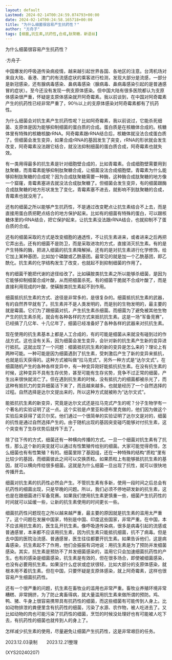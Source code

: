 ```yaml
---
layout: default
Lastmod: 2024-02-14T00:24:59.074793+00:00
date: 2024-02-14T00:24:58.165718+00:00
title: "为什么细菌很容易产生抗药性？"
author: "方舟子"
tags: [细菌,抗生素,抗药性,合成,肽聚糖，新语丝]
---
```


为什么细菌很容易产生抗药性？

·方舟子·

中国爆发的呼吸道传染病疫情，越来越引起世界各国、各地区的注意。台湾机场对来自大陆、香港、澳门的有流感症状的乘客进行检测，发现大部分是流感，一部分是新冠感染，还有腺病毒感染、鼻病毒感染（腺病毒、鼻病毒感染引起的是普通感冒的症状）。至今还没有发现一例支原体感染。但中国大陆有很多医院都认为支原体感染很严重，怀疑是支原体感染就开阿奇霉素。我以前谈到，在中国对阿奇霉素产生的抗药性已经非常严重了，90％以上的支原体感染对阿奇霉素都有了抗药性。

为什么细菌会对抗生素产生抗药性呢？比如阿奇霉素，我以前说过，它能杀死细菌、支原体是因为能够抑制细菌的蛋白质的合成。蛋白质是在核糖体合成的。核糖体里有特殊的核糖核酸rRNA。阿奇霉素跟rRNA结合后，核糖体就没法合成蛋白质了。但细菌会发生变异，如果合成rRNA的基因发生了突变，rRNA的形状就会发生改变，阿奇霉素没法跟它结合，就没法抑制细菌的蛋白质合成，阿奇霉素也就失效。

有一类用得最多的抗生素是针对细胞壁合成的，比如青霉素。合成细胞壁需要用到肽聚糖，而青霉素能够抑制肽聚糖合成，让细菌没法合成细胞壁。青霉素为什么能够抑制肽聚糖的合成呢？因为合成肽聚糖需要一种酶，这种酶合成肽聚糖的地方像一个窟窿，青霉素塞进去就没法合成肽聚糖了。但细菌会发生变异，有的细菌跟酶合成肽聚糖的地方形状发生了变化，青霉素塞不进去，就影响不到肽聚糖的合成，青霉素也就没用了。

还有的细菌之所以能够产生抗药性，不是通过改变靶点让抗生素结合不上去，而是直接用蛋白质把靶点结合的地方保护起来。比如有的细菌有特殊的蛋白，可以跟核糖体里的rRNA结合，把它保护起来，让抗生素没法跟rRNA结合，也就抑制不了蛋白质的合成。

还有的细菌采取的方式是改变细胞的通透性，不让抗生素进来，或者进来之后再把它弄出去。还有的细菌不是防卫，而是采取进攻的方式，直接消灭抗生素。有的是产生特殊的酶，把进入细菌的抗生素降解掉。还有的是对抗生素进行化学修饰，给它加上某种基团，比如加个磷酸或乙酰基团。最常见的就是加一个乙酰基团，即乙酰化。抗生素的化学结构发生了改变，也就起不到抑制细菌的作用了。

有的细菌干脆把代谢的途径给改了。比如磺胺类抗生素之所以能够杀细菌，是因为它能够抑制细菌合成叶酸，从而把细菌杀死。有的细菌干脆就不合成叶酸了，而是直接利用现成的叶酸，使磺胺类抗生素起不到作用。

细菌抵抗抗生素的方式、途径是非常多的，是很复杂的。细菌抵抗抗生素的武器，有的自然界早就有了。抗生素并不是人类发明的，而是别的生物发明的，最主要的就是霉菌。它们为了跟细菌对抗，产生抗生素杀细菌。而细菌为了避免被其他生物产生的抗生素杀死，就会有各种各样的方式来抵抗抗生素。这是一场“军备竞赛”，已经搞了几亿年、十几亿年了，细菌已经准备好了各种各样的武器来对抗抗生素。

现在使用的抗生素基本上都是人工合成的，有的可能是细菌从来就没有碰到过的作战方式。这也没有关系，因为细菌会发生变异，会针对新的抗生素产生新的变异进行抵抗。这就出现了一个问题：细菌抵抗抗生素的新的变异是怎么来的？理论上有两种可能。一种可能是因为细菌遇到了抗生素，受刺激后产生了新的变异来抵抗，也就是后天获得的。这种方式被叫做“拉马克式”。另外一种方式是“达尔文式”。在细菌随机产生的各种各样变异中，有一种变异刚好能抵抗抗生素。在没有抗生素的时候，这种变异不具有生存优势，甚至可能有生存劣势，竞争不过正常的细菌，产生出来很快就消亡了。但在遇到抗生素的时候，没有抵抗力的细菌都被杀光了，而这种有抵抗力的变异细菌活下来了，而且越来越多。也就是经历了一个自然选择的过程。自然选择是达尔文提出来的，所以这种方式就被称为“达尔文式”。

能抵抗抗生素的新变异，究竟是达尔文式还是拉马克式产生的呢？分子生物学有一个著名的实验证明了这一点。这个实验是卢里亚和德布里克做的，他们因为做这个实验后来获得了诺贝尔奖。他们通过一个很简单的实验证明了达尔文是对的，细菌的抗性是通过自然选择产生的。由于随机出现的基因突变碰巧能够对付抗生素，这个突变有了生存优势后就传下去了。

除了往下传的方式，细菌还有一种横向传播的方式。一旦一个细菌对抗生素有了抗性，那么这个新的突变就可以通过有性繁殖传给别的细菌。大家可能觉得奇怪，怎么细菌也有有性繁殖？有的。细菌里除了基因组，还在一种特殊的结构“质粒”里有比较少的基因，而细菌彼此之间可以交换质粒。如果质粒上有能够抵抗抗生素的基因，就可以横向传给很多细菌。这就是为什么细菌一旦出现了抗性，就可以很快地传播开去。

细菌对抗生素的抗药性必然会产生。不管抗生素有多新，使用一段时间之后总会有抗药性的细菌出现，只是早晚的问题。所以，我们必须不停地研发新的抗生素，这也是在跟细菌进行军备竞赛。如果我们使用抗生素更慎重一些，细菌产生抗药性的时间就可以延缓一些，让新的抗生素使用的时间更长一些。

细菌抗药性问题现在之所以越来越严重，最主要的原因就是抗生素的滥用太严重了。这个问题在发展中国家，特别是中国、印度这些国家，非常严重。在中国，本不应该用抗生素的，医生乱开抗生素。像呼吸道传染病，很多是病毒引起的流感或普通感冒，本来都不应该用抗生素，因为抗生素只能抵抗细菌，抗不了病毒。但是去中国的医院治流感、普通感冒，医生往往都要开抗生素。如果告诉他们，这是病毒感染，抗生素起不了作用，他们会振振有词地说：用抗生素是为了预防并发细菌感染。其实，抗生素是预防不了并发细菌感染的，滥用它只会加速细菌抗药性的产生。也有的感染是细菌感染，抗生素是有效的，但在很多场合，即使被细菌感染，也没有必要用抗生素。如果没什么症状或症状很轻，比如大部分的支原体感染，就根本用不着抗生素。但在中国，只要怀疑是支原体感染，就上阿奇霉素，这样也很容易产生细菌抗药性。

还有一个很严重的问题，抗生素在畜牧业的滥用也非常严重。畜牧业养殖环境非常糟糕、非常拥挤，为了防止禽畜得病，就大量滥用抗生素来做所谓的预防。鸡、鸭、猪、牛身上很容易携带具有抗药性的细菌，而这些细菌有可能传到人身上。比如动物排泄的粪便里含有抗药性的细菌，污染了水源、农作物，被人吃进去了。又比如动物的肉也可能污染了抗药性的细菌，烹饪的时候没处理好也有可能被人吃下去，有抗药性的细菌也就传到人的身上了。

怎样减少抗生素的使用，尽量避免让细菌产生抗药性，这是非常艰巨的任务。

2023.12.03录制　　2023.12.21整理

(XYS20240207)

